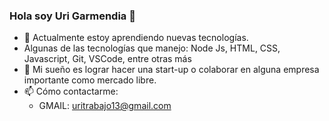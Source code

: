 ### Hola soy Uri Garmendia 👋

- 🌱 Actualmente estoy aprendiendo nuevas tecnologías. 
- Algunas de las tecnologías que manejo: Node Js, HTML, CSS, Javascript, Git, VSCode, entre otras más
- 👯 Mi sueño es lograr hacer una start-up o colaborar en alguna empresa importante como mercado libre.
- 📫 Cómo contactarme:
    - GMAIL: uritrabajo13@gmail.com 
